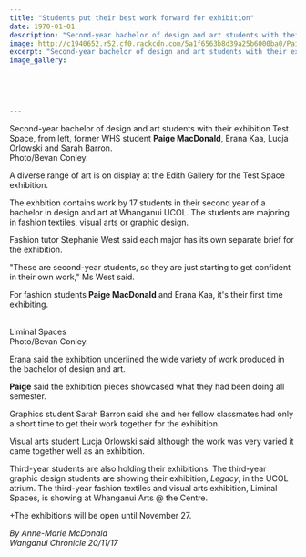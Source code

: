 ```yaml
---
title: "Students put their best work forward for exhibition"
date: 1970-01-01
description: "Second-year bachelor of design and art students with their exhibition Test Space, from left, former WHS student Paige MacDonald..."
image: http://c1940652.r52.cf0.rackcdn.com/5a1f6563b8d39a25b6000ba0/Paige-MacDonald-art-exhib-chron-20-nov.jpg
excerpt: "Second-year bachelor of design and art students with their exhibition Test Space, from left, former WHS student Paige MacDonald, Erana Kaa, Lucja Orlowski and Sarah Barron."
image_gallery:
    
    
    
    
    
---
```


<p><span>Second-year bachelor of design and art students with their exhibition Test Space, from left, former WHS student <strong>Paige MacDonald</strong>, Erana Kaa, Lucja Orlowski and Sarah Barron. <br />Photo/Bevan Conley.</span></p>
<p class="element element-paragraph">A diverse range of art is on display at the Edith Gallery for the Test Space exhibition.</p>
<p class="element element-paragraph">The exhbition contains work by 17 students in their second year of a bachelor in design and art at Whanganui UCOL. The students are majoring in fashion textiles, visual arts or graphic design.</p>
<p class="element element-paragraph">Fashion tutor Stephanie West said each major has its own separate brief for the exhibition.</p>
<p class="element element-paragraph">"These are second-year students, so they are just starting to get confident in their own work," Ms West said.</p>
<p class="element element-paragraph"><span>For fashion students <strong>Paige MacDonald</strong> and Erana Kaa, it's their first time exhibiting.</span></p>
<p class="element element-paragraph"><img src=http://c1940652.r52.cf0.rackcdn.com/5a1f64c5b8d39a25b6000b9e/Paige-MacDonald-art-exhib--work-chron-20-nov.jpg alt="" /><br /><br /><span>Liminal Spaces <br />Photo/Bevan Conley.</span></p>
<p class="element element-paragraph">Erana said the exhibition underlined the wide variety of work produced in the bachelor of design and art.</p>
<p class="element element-paragraph"><strong>Paige</strong> said the exhibition pieces showcased what they had been doing all semester.</p>
<p class="element element-paragraph">Graphics student Sarah Barron said she and her fellow classmates had only a short time to get their work together for the exhibition.</p>
<p class="element element-paragraph">Visual arts student Lucja Orlowski said although the work was very varied it came together well as an exhibition.</p>
<p class="element element-paragraph">Third-year students are also holding their exhibitions. The third-year graphic design students are showing their exhibition,&nbsp;<em>Legacy</em>, in the UCOL atrium. The third-year fashion textiles and visual arts exhibition, Liminal Spaces, is showing at Whanganui Arts @ the Centre.</p>
<p class="element element-paragraph">+The exhibitions will be open until November 27.</p>
<p class="element element-paragraph"><em>By&nbsp;Anne-Marie McDonald<br />Wanganui Chronicle 20/11/17</em></p>

